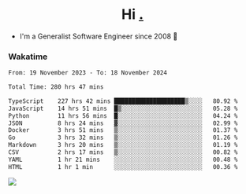 <h1 align="center">Hi <a href="https://www.hackerrank.com/erasmosaraujo">.</a></h1>
 
- I'm a Generalist Software Engineer  since 2008 🚀
<!--  
<p align="left">
  <a href="https://github.com/erasmosoares/github-readme-stats">
    <img
      align="center"
      src="https://github-readme-stats.vercel.app/api/top-langs/?username=erasmosoares&theme=radical&layout=compact"
    />
  </a>
  <a href="https://github.com/erasmosoares/github-readme-stats">
    [![Harlok's WakaTime stats](https://github-readme-stats.vercel.app/api/wakatime?username=ffflabs)](https://github.com/anuraghazra/github-readme-stats)
  </a>
</p>

<!--
 ### Repo 
 
<p align="left">
 <a href="https://github.com/erasmosoares/github-readme-stats">
    <img
      align="center"
      height="165"
      src="https://github-readme-stats.vercel.app/api/pin?username=erasmosoares&repo=sample-node&title_color=fff&icon_color=f9f9f9&text_color=9f9f9f&bg_color=151515"
    />
  </a>
  <a href="https://github.com/erasmosoares/github-readme-stats">
    <img
      align="center"
      height="165"
      src="https://github-readme-stats.vercel.app/api/pin?username=erasmosoares&repo=sample-node&title_color=fff&icon_color=f9f9f9&text_color=9f9f9f&bg_color=151515"
    />
  </a>
</p>
-->

 ### Wakatime 

<!--START_SECTION:waka-->

```txt
From: 19 November 2023 - To: 18 November 2024

Total Time: 280 hrs 47 mins

TypeScript    227 hrs 42 mins ████████████████████▒░░░░   80.92 %
JavaScript    14 hrs 51 mins  █▒░░░░░░░░░░░░░░░░░░░░░░░   05.28 %
Python        11 hrs 56 mins  █░░░░░░░░░░░░░░░░░░░░░░░░   04.24 %
JSON          8 hrs 24 mins   ▓░░░░░░░░░░░░░░░░░░░░░░░░   02.99 %
Docker        3 hrs 51 mins   ▒░░░░░░░░░░░░░░░░░░░░░░░░   01.37 %
Go            3 hrs 32 mins   ▒░░░░░░░░░░░░░░░░░░░░░░░░   01.26 %
Markdown      3 hrs 20 mins   ▒░░░░░░░░░░░░░░░░░░░░░░░░   01.19 %
CSV           2 hrs 17 mins   ▒░░░░░░░░░░░░░░░░░░░░░░░░   00.82 %
YAML          1 hr 21 mins    ░░░░░░░░░░░░░░░░░░░░░░░░░   00.48 %
HTML          1 hr 1 min      ░░░░░░░░░░░░░░░░░░░░░░░░░   00.36 %
```

<!--END_SECTION:waka-->

![](https://komarev.com/ghpvc/?username=erasmosoares&color=brightgreen)
